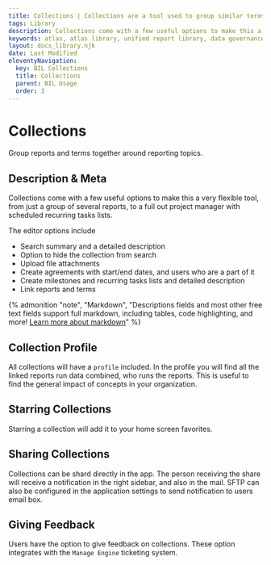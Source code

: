 ```yaml
---
title: Collections | Collections are a tool used to group similar terms and reports together with summary documentation.
tags: Library
description: Collections come with a few useful options to make this a very flexible tool, from just a group of several reports, to a full out project manager with scheduled recurring tasks lists. The editor options include. Search summary and a detailed description. Option to hide the collection from search. Upload file attachments. Create agreements with start/end dates, and users who are a part of it. Create milestones and recurring tasks lists and detailed description. Link reports and terms.
keywords: atlas, atlas library, unified report library, data governance, database, collections, metadata, report groups, sharing, report feedback
layout: docs_library.njk
date: Last Modified
eleventyNavigation:
  key: BIL Collections
  title: Collections
  parent: BIL Usage
  order: 3
---
```


# Collections

<p class="subtitle pb-5">Group reports and terms together around reporting topics.</p>

## Description & Meta

Collections come with a few useful options to make this a very flexible tool, from just a group of several reports, to a full out project manager with scheduled recurring tasks lists.

The editor options include

- Search summary and a detailed description
- Option to hide the collection from search
- Upload file attachments
- Create agreements with start/end dates, and users who are a part of it
- Create milestones and recurring tasks lists and detailed description
- Link reports and terms

{% admonition
   "note",
   "Markdown",
   "Descriptions fields and most other free text fields support full markdown, including tables, code highlighting, and more! [Learn more about markdown](https://www.markdownguide.org/getting-started)"
%}

## Collection Profile

All collections will have a `profile` included. In the profile you will find all the linked reports run data combined, who runs the reports. This is useful to find the general impact of concepts in your organization.

## Starring Collections

Starring a collection will add it to your home screen favorites.

## Sharing Collections

Collections can be shard directly in the app. The person receiving the share will receive a notification in the right sidebar, and also in the mail. SFTP can also be configured in the application settings to send notification to users email box.

## Giving Feedback

Users have the option to give feedback on collections. These option integrates with the `Manage Engine` ticketing system.
